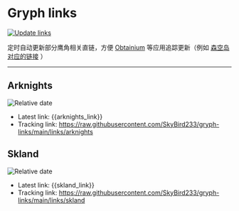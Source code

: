 # Gryph links

[![Update links](https://github.com/SkyBird233/gryph-links/actions/workflows/update.yml/badge.svg)](https://github.com/SkyBird233/gryph-links/actions/workflows/update.yml)

定时自动更新部分鹰角相关直链，方便 [Obtainium](https://github.com/ImranR98/Obtainium) 等应用追踪更新（例如 [森空岛对应的链接](https://raw.githubusercontent.com/SkyBird233/gryph-links/main/links/skland) ）

---

## Arknights
![Relative date](https://img.shields.io/date/1710329070?label=Updated)
- Latest link: {{arknights_link}}
- Tracking link: https://raw.githubusercontent.com/SkyBird233/gryph-links/main/links/arknights

## Skland
![Relative date](https://img.shields.io/date/1710329070?label=Updated)
- Latest link: {{skland_link}}
- Tracking link: https://raw.githubusercontent.com/SkyBird233/gryph-links/main/links/skland